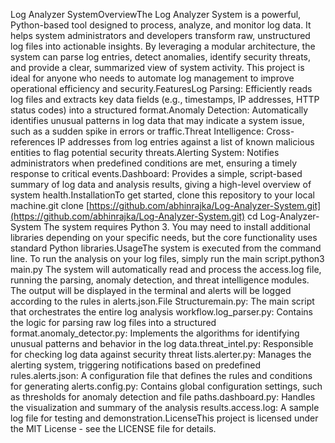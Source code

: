 Log Analyzer SystemOverviewThe Log Analyzer System is a powerful, Python-based tool designed to process, analyze, and monitor log data. It helps system administrators and developers transform raw, unstructured log files into actionable insights. By leveraging a modular architecture, the system can parse log entries, detect anomalies, identify security threats, and provide a clear, summarized view of system activity. This project is ideal for anyone who needs to automate log management to improve operational efficiency and security.FeaturesLog Parsing: Efficiently reads log files and extracts key data fields (e.g., timestamps, IP addresses, HTTP status codes) into a structured format.Anomaly Detection: Automatically identifies unusual patterns in log data that may indicate a system issue, such as a sudden spike in errors or traffic.Threat Intelligence: Cross-references IP addresses from log entries against a list of known malicious entities to flag potential security threats.Alerting System: Notifies administrators when predefined conditions are met, ensuring a timely response to critical events.Dashboard: Provides a simple, script-based summary of log data and analysis results, giving a high-level overview of system health.InstallationTo get started, clone this repository to your local machine.git clone [https://github.com/abhinrajka/Log-Analyzer-System.git](https://github.com/abhinrajka/Log-Analyzer-System.git)
cd Log-Analyzer-System
The system requires Python 3. You may need to install additional libraries depending on your specific needs, but the core functionality uses standard Python libraries.UsageThe system is executed from the command line. To run the analysis on your log files, simply run the main script.python3 main.py
The system will automatically read and process the access.log file, running the parsing, anomaly detection, and threat intelligence modules. The output will be displayed in the terminal and alerts will be logged according to the rules in alerts.json.File Structuremain.py: The main script that orchestrates the entire log analysis workflow.log_parser.py: Contains the logic for parsing raw log files into a structured format.anomaly_detector.py: Implements the algorithms for identifying unusual patterns and behavior in the log data.threat_intel.py: Responsible for checking log data against security threat lists.alerter.py: Manages the alerting system, triggering notifications based on predefined rules.alerts.json: A configuration file that defines the rules and conditions for generating alerts.config.py: Contains global configuration settings, such as thresholds for anomaly detection and file paths.dashboard.py: Handles the visualization and summary of the analysis results.access.log: A sample log file for testing and demonstration.LicenseThis project is licensed under the MIT License - see the LICENSE file for details.
